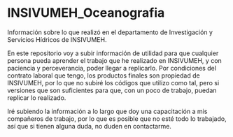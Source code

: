 # INSIVUMEH_Oceanografia
Información sobre lo que realizó en el departamento de Investigación y Servicios Hídricos de INSIVUMEH.

En este repositorio voy a subir información de utilidad para que cualquier persona pueda aprender el trabajo que he realizado en INSIVUMEH, y con paciencia y perceverancia, poder llegar a replicarlo. Por condiciones del contrato laboral que tengo, los productos finales son propiedad de INSIVUMEH, por lo que no subiré los códigos que utilizo como tal, pero si versiones que son suficientes para que, con un poco de trabajo, puedan replicar lo realizado. 

Iré subiendo la información a lo largo que doy una capacitación a mis compañeros de trabajo, por lo que es posible que no esté todo lo trabajado, así que si tienen alguna duda, no duden en contactarme. 



